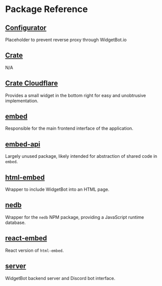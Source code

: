 # Package Reference

## [Configurator](packages/configurator)

Placeholder to prevent reverse proxy through WidgetBot.io

## [Crate](packages/crate)

N/A

## [Crate Cloudflare](packages/crate-cloudflare)

Provides a small widget in the bottom right for easy and unobtrusive implementation.

## [embed](packages/embed)

Responsible for the main frontend interface of the application.

## [embed-api](packages/embed-api)

Largely unused package, likely intended for abstraction of shared code in `embed`.

## [html-embed](packages/html-embed)

Wrapper to include WidgetBot into an HTML page.

## [nedb](packages/nedb)

Wrapper for the `nedb` NPM package, providing a JavaScript runtime database.

## [react-embed](packages/react-embed)

React version of `html-embed`.

## [server](packages/server)

WidgetBot backend server and Discord bot interface.

